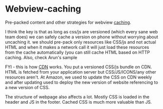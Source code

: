 # Webview-caching
Pre-packed content and other strategies for webview [caching](http://tutorials.jenkov.com/android/android-web-apps-using-android-webview.html#caching-web-resources-in-the-android-device).

 I think the key is that as long as css/js are versioned (which every sane web team does) we can safely cache a version on phone without worrying about uncaching it. we should pre-pack only resources like CSS/js and not actual HTML and when it makes a network call it will just load these resources from the cache automatically (you can still cache HTML based on HTTP caching. Also, check Arun's sample

FYI - this is how [CDN](https://css-tricks.com/adding-a-cdn-to-your-website/) works. You put a versioned CSS/js bundle on CDN. HTML is fetched from your application server but CSS/JS/ICONS/any other resources aren't. At Amazon, we used to update the CSS on CDN weekly and after updating used to deploy the new version of website referencing to a new version of CSS.

The structure of webpage also affects a lot. Mostly CSS is loaded in the header and JS in the footer. Cached CSS is much more valuable than JS.
